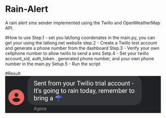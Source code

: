 # Rain-Alert

A rain alert sms sender implemented using the Twillo and OpenWeatherMap API.

#How to use
Step.1 - set you lat/long coordenates in the main.py, you can get your using the latlong.net website
step.2 - Create a Twillo test account and generate a phone number from the dashboard
Step.3 - Verify your own cellphone number to allow twillo to send a sms
Setp.4 - Set your twillo account_sid, auth_token , generated phone number, and your own phone number in the main.py
Setup.5 - Run the script

#Result
![alt text](https://github.com/willianyamauti/Rain-Alert/blob/main/rain.jpeg)
